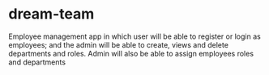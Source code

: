 # dream-team
Employee management app in which user will be able to register or login as employees; and the admin will be able to create, views and delete departments and roles. Admin will also be able to assign employees roles and departments
